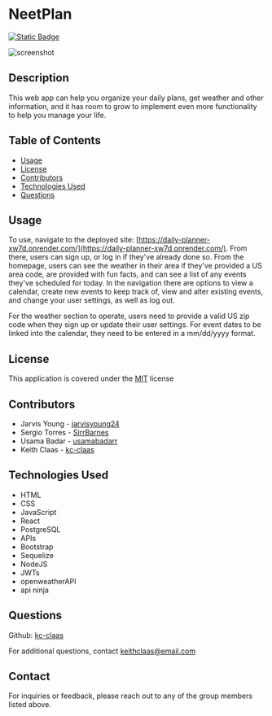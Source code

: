 # NeetPlan
[![Static Badge](https://img.shields.io/badge/License-MIT-blue)](./LICENSE)

![screenshot](./assets/Screenshot.png)

## Description
This web app can help you organize your daily plans, get weather and other information, and it has room to grow to implement even more functionality to help you manage your life.


## Table of Contents
- [Usage](#usage)
- [License](#license)
- [Contributors](#contributors)
- [Technologies Used](#technologies-used)
- [Questions](#questions)


## Usage
To use, navigate to the deployed site: [https://daily-planner-xw7d.onrender.com/](https://daily-planner-xw7d.onrender.com/). From there, users can sign up, or log in if they've already done so. From the homepage, users can see the weather in their area if they've provided a US area code, are provided with fun facts, and can see a list of any events they've scheduled for today. In the navigation there are options to view a calendar, create new events to keep track of, view and alter existing events, and change your user settings, as well as log out.

For the weather section to operate, users need to provide a valid US zip code when they sign up or update their user settings. For event dates to be linked into the calendar, they need to be entered in a mm/dd/yyyy format.

## License
This application is covered under the [MIT](./LICENSE) license

## Contributors
- Jarvis Young - [jarvisyoung24](https://github.com/jarvisyoung24)
- Sergio Torres - [SirrBarnes](https://github.com/SirrBarnes)
- Usama Badar - [usamabadarr](https://github.com/usamabadarr)
- Keith Claas - [kc-claas](https://github.com/kc-claas)

## Technologies Used
- HTML
- CSS
- JavaScript
- React
- PostgreSQL
- APIs
- Bootstrap
- Sequelize
- NodeJS
- JWTs
- openweatherAPI
- api ninja

## Questions
Github: [kc-claas](https://github.com/kc-claas)

For additional questions, contact keithclaas@email.com


## Contact
For inquiries or feedback, please reach out to any of the group members listed above.

